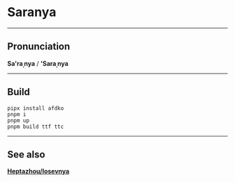 #	Saranya

*****
##	Pronunciation
**Sa'raˌnya** / **'Saraˌnya**

*****
##	Build
```
pipx install afdko
pnpm i
pnpm up
pnpm build ttf ttc
```

*****
##	See also
**[Heptazhou/Iosevnya](https://github.com/Heptazhou/Iosevnya)**

